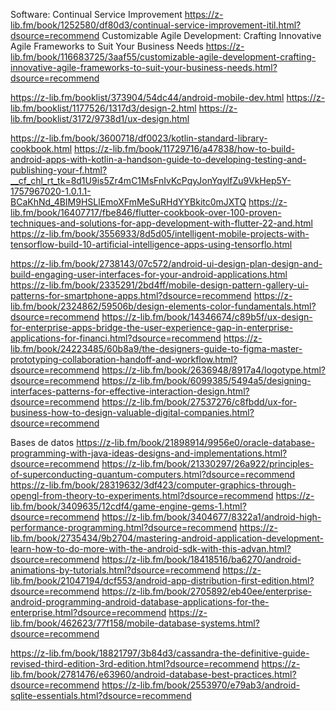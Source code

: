 Software:
Continual Service Improvement https://z-lib.fm/book/1252580/df80d3/continual-service-improvement-itil.html?dsource=recommend
Customizable Agile Development: Crafting Innovative Agile Frameworks to Suit Your Business Needs https://z-lib.fm/book/116683725/3aaf55/customizable-agile-development-crafting-innovative-agile-frameworks-to-suit-your-business-needs.html?dsource=recommend

https://z-lib.fm/booklist/373904/54dc44/android-mobile-dev.html
https://z-lib.fm/booklist/1177526/1317d3/design-2.html
https://z-lib.fm/booklist/3172/9738d1/ux-design.html


https://z-lib.fm/book/3600718/df0023/kotlin-standard-library-cookbook.html
https://z-lib.fm/book/11729716/a47838/how-to-build-android-apps-with-kotlin-a-handson-guide-to-developing-testing-and-publishing-your-f.html?__cf_chl_rt_tk=8d1U9is5Zr4mC1MsFnIvKcPqyJonYqylfZu9VkHep5Y-1757967020-1.0.1.1-BCaKhNd_4BIM9HSLlEmoXFmMeSuRHdYYBkitc0mJXTQ
https://z-lib.fm/book/16407717/fbe846/flutter-cookbook-over-100-proven-techniques-and-solutions-for-app-development-with-flutter-22-and.html
https://z-lib.fm/book/3556933/8d5d05/intelligent-mobile-projects-with-tensorflow-build-10-artificial-intelligence-apps-using-tensorflo.html

https://z-lib.fm/book/2738143/07c572/android-ui-design-plan-design-and-build-engaging-user-interfaces-for-your-android-applications.html
https://z-lib.fm/book/2335291/2bd4ff/mobile-design-pattern-gallery-ui-patterns-for-smartphone-apps.html?dsource=recommend
https://z-lib.fm/book/2324862/59506b/design-elements-color-fundamentals.html?dsource=recommend
https://z-lib.fm/book/14346674/c89b5f/ux-design-for-enterprise-apps-bridge-the-user-experience-gap-in-enterprise-applications-for-financi.html?dsource=recommend
https://z-lib.fm/book/24223485/60b8a9/the-designers-guide-to-figma-master-prototyping-collaboration-handoff-and-workflow.html?dsource=recommend
https://z-lib.fm/book/2636948/8917a4/logotype.html?dsource=recommend
https://z-lib.fm/book/6099385/5494a5/designing-interfaces-patterns-for-effective-interaction-design.html?dsource=recommend
https://z-lib.fm/book/27537276/c8fbdd/ux-for-business-how-to-design-valuable-digital-companies.html?dsource=recommend


Bases de datos
https://z-lib.fm/book/21898914/9956e0/oracle-database-programming-with-java-ideas-designs-and-implementations.html?dsource=recommend
https://z-lib.fm/book/21330297/26a922/principles-of-superconducting-quantum-computers.html?dsource=recommend
https://z-lib.fm/book/28319632/3df423/computer-graphics-through-opengl-from-theory-to-experiments.html?dsource=recommend
https://z-lib.fm/book/3409635/12cdf4/game-engine-gems-1.html?dsource=recommend
https://z-lib.fm/book/3404677/8322a1/android-high-performance-programming.html?dsource=recommend
https://z-lib.fm/book/2735434/9b2704/mastering-android-application-development-learn-how-to-do-more-with-the-android-sdk-with-this-advan.html?dsource=recommend
https://z-lib.fm/book/18418516/ba6270/android-animations-by-tutorials.html?dsource=recommend
https://z-lib.fm/book/21047194/dcf553/android-app-distribution-first-edition.html?dsource=recommend
https://z-lib.fm/book/2705892/eb40ee/enterprise-android-programming-android-database-applications-for-the-enterprise.html?dsource=recommend
https://z-lib.fm/book/462623/77f158/mobile-database-systems.html?dsource=recommend

https://z-lib.fm/book/18821797/3b84d3/cassandra-the-definitive-guide-revised-third-edition-3rd-edition.html?dsource=recommend
https://z-lib.fm/book/2781476/e63960/android-database-best-practices.html?dsource=recommend
https://z-lib.fm/book/2553970/e79ab3/android-sqlite-essentials.html?dsource=recommend
